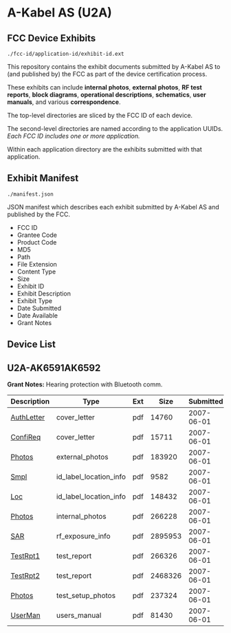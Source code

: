 # A-Kabel AS (U2A)
## FCC Device Exhibits

```
./fcc-id/application-id/exhibit-id.ext
```

This repository contains the exhibit documents submitted by A-Kabel AS to (and published by) the FCC as part of the device certification process.

These exhibits can include **internal photos**, **external photos**, **RF test reports**, **block diagrams**, **operational descriptions**, **schematics**, **user manuals**, and various **correspondence**.

The top-level directories are sliced by the FCC ID of each device.

The second-level directories are named according to the application UUIDs. *Each FCC ID includes one or more application.*

Within each application directory are the exhibits submitted with that application. 

## Exhibit Manifest

```
./manifest.json
```

JSON manifest which describes each exhibit submitted by A-Kabel AS and published by the FCC.

- FCC ID
- Grantee Code
- Product Code
- MD5
- Path
- File Extension
- Content Type
- Size
- Exhibit ID
- Exhibit Description
- Exhibit Type
- Date Submitted
- Date Available
- Grant Notes

## Device List
## U2A-AK6591AK6592
**Grant Notes:** Hearing protection with Bluetooth comm.

| Description | Type | Ext | Size | Submitted | Available |
| ----------- | ---- | --- | ---- | --------- | --------- |
| [AuthLetter](U2A-AK6591AK6592/4578aed27bb5fad8e0a6b4102eb95f2a/799062.pdf) | cover_letter | pdf | 14760 | 2007-06-01 | 2007-06-01 |
| [ConfiReq](U2A-AK6591AK6592/4578aed27bb5fad8e0a6b4102eb95f2a/799064.pdf) | cover_letter | pdf | 15711 | 2007-06-01 | 2007-06-01 |
| [Photos](U2A-AK6591AK6592/4578aed27bb5fad8e0a6b4102eb95f2a/799065.pdf) | external_photos | pdf | 183920 | 2007-06-01 | 2007-06-01 |
| [Smpl](U2A-AK6591AK6592/4578aed27bb5fad8e0a6b4102eb95f2a/799067.pdf) | id_label_location_info | pdf | 9582 | 2007-06-01 | 2007-06-01 |
| [Loc](U2A-AK6591AK6592/4578aed27bb5fad8e0a6b4102eb95f2a/799068.pdf) | id_label_location_info | pdf | 148432 | 2007-06-01 | 2007-06-01 |
| [Photos](U2A-AK6591AK6592/4578aed27bb5fad8e0a6b4102eb95f2a/799066.pdf) | internal_photos | pdf | 266228 | 2007-06-01 | 2007-06-01 |
| [SAR](U2A-AK6591AK6592/4578aed27bb5fad8e0a6b4102eb95f2a/799072.pdf) | rf_exposure_info | pdf | 2895953 | 2007-06-01 | 2007-06-01 |
| [TestRpt1](U2A-AK6591AK6592/4578aed27bb5fad8e0a6b4102eb95f2a/799074.pdf) | test_report | pdf | 266326 | 2007-06-01 | 2007-06-01 |
| [TestRpt2](U2A-AK6591AK6592/4578aed27bb5fad8e0a6b4102eb95f2a/799075.pdf) | test_report | pdf | 2468326 | 2007-06-01 | 2007-06-01 |
| [Photos](U2A-AK6591AK6592/4578aed27bb5fad8e0a6b4102eb95f2a/799076.pdf) | test_setup_photos | pdf | 237324 | 2007-06-01 | 2007-06-01 |
| [UserMan](U2A-AK6591AK6592/4578aed27bb5fad8e0a6b4102eb95f2a/799077.pdf) | users_manual | pdf | 81430 | 2007-06-01 | 2007-06-01 |
